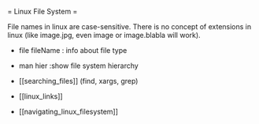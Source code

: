 = Linux File System =

File names in linux are case-sensitive.
There is no concept of extensions in linux (like image.jpg, even image or image.blabla will work).

* file fileName : info about file type
* man hier :show file system hierarchy

* [[searching_files]] (find, xargs, grep)
* [[linux_links]]
* [[navigating_linux_filesystem]]




